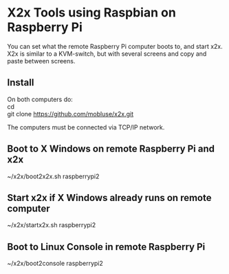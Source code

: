 # X2x Tools using Raspbian on Raspberry Pi
You can set what the remote Raspberry Pi computer boots to, and start x2x. X2x is similar to a KVM-switch,
but with several screens and copy and paste between screens.

## Install
On both computers do:  
cd  
git clone https://github.com/mobluse/x2x.git  

The computers must be connected via TCP/IP network.

## Boot to X Windows on remote Raspberry Pi and x2x
~/x2x/boot2x2x.sh raspberrypi2

## Start x2x if X Windows already runs on remote computer
~/x2x/startx2x.sh raspberrypi2

## Boot to Linux Console in remote Raspberry Pi
~/x2x/boot2console raspberrypi2
